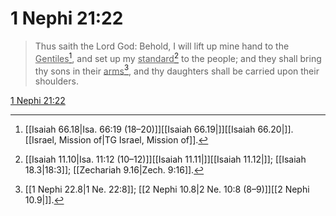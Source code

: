 # 1 Nephi 21:22

> Thus saith the Lord God: Behold, I will lift up mine hand to the <u>Gentiles</u>[^a], and set up my <u>standard</u>[^b] to the people; and they shall bring thy sons in their <u>arms</u>[^c], and thy daughters shall be carried upon their shoulders.

[1 Nephi 21:22](https://www.churchofjesuschrist.org/study/scriptures/bofm/1-ne/21?lang=eng&id=p22#p22)


[^a]: [[Isaiah 66.18|Isa. 66:19 (18–20)]][[Isaiah 66.19|]][[Isaiah 66.20|]]. [[Israel, Mission of|TG Israel, Mission of]].  
[^b]: [[Isaiah 11.10|Isa. 11:12 (10–12)]][[Isaiah 11.11|]][[Isaiah 11.12|]]; [[Isaiah 18.3|18:3]]; [[Zechariah 9.16|Zech. 9:16]].  
[^c]: [[1 Nephi 22.8|1 Ne. 22:8]]; [[2 Nephi 10.8|2 Ne. 10:8 (8–9)]][[2 Nephi 10.9|]].  
